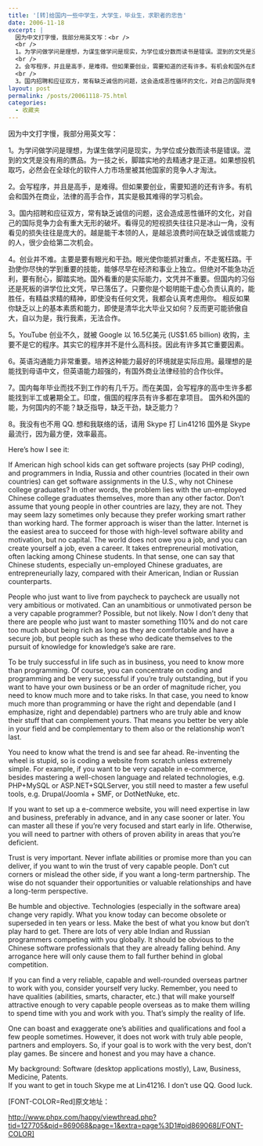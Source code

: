```yaml
---
title: '[转]给国内一些中学生，大学生，毕业生，求职者的忠告'
date: 2006-11-18
excerpt: |
  因为中文打字慢，我部分用英文写：<br />
  <br />
  1。为学问做学问是理想，为谋生做学问是现实，为学位或分数而读书是错误。混到的文凭是没有用的赝品。为一技之长，脚踏实地的去精通才是正道。如果想投机取巧，必然会在全球化的软件人力市场里被其他国家的竞争人才淘汰。<br />
  <br />
  2。会写程序，并且是高手，是难得。但如果要创业，需要知道的还有许多。有机会和国外在商业，法律的高手合作，其实是极其难得的学习机会。<br />
  <br />
  3。国内招聘和应征双方，常有缺乏诚信的问题，这会造成恶性循环的文化，对自己的国际竞争力会有重大无形的破坏。看...
layout: post
permalink: /posts/20061118-75.html
categories:
  - 收藏夹
---
```

因为中文打字慢，我部分用英文写：

1。为学问做学问是理想，为谋生做学问是现实，为学位或分数而读书是错误。混到的文凭是没有用的赝品。为一技之长，脚踏实地的去精通才是正道。如果想投机取巧，必然会在全球化的软件人力市场里被其他国家的竞争人才淘汰。

2。会写程序，并且是高手，是难得。但如果要创业，需要知道的还有许多。有机会和国外在商业，法律的高手合作，其实是极其难得的学习机会。

3。国内招聘和应征双方，常有缺乏诚信的问题，这会造成恶性循环的文化，对自己的国际竞争力会有重大无形的破坏。看得见的短视损失往往只是冰山一角，没有看见的损失往往是庞大的。越是能干本领的人，是越忌浪费时间在缺乏诚信或能力的人，很少会给第二次机会。

4。创业并不难。主要是要有眼光和干劲。眼光使你能抓对重点，不走冤枉路。干劲使你尽快的学到重要的技能，能够尽早在经济和事业上独立。但绝对不能急功近利，要有耐心，脚踏实地。国外看重的是实际能力，文凭并不重要。但国内的习俗还是死板的讲学位比文凭，早已落伍了。只要你是个聪明能干虚心负责认真的，能胜任，有精益求精的精神，即使没有任何文凭，我都会认真考虑用你。 相反如果你缺乏以上的基本素质和能力，即使是清华北大毕业又如何？反而更可能骄傲自大，自以为是，我行我素，无法合作。

5。YouTube 创业不久，就被 Google 以 16.5亿美元 (US$1.65 billion) 收购，主要不是它的程序。其实它的程序并不是什么高科技。因此有许多其它重要因素。

6。英语沟通能力非常重要。培养这种能力最好的环境就是实际应用。最理想的是能找到母语中文，但英语能力超强的，有国外商业法律经验的合作伙伴。

7。国内每年毕业而找不到工作的有几千万。而在美国，会写程序的高中生许多都能找到半工或暑期全工。印度，俄国的程序员有许多都在拿项目。 国外和外国的能，为何国内的不能？缺乏指导，缺乏干劲，缺乏能力？

8。我没有也不用 QQ. 想和我联络的话，请用 Skype 打 Lin41216 国外是 Skype 最流行，因为最方便，效率最高。

Here&#8217;s how I see it:

If American high school kids can get software projects (say PHP coding), and programmers in India, Russia and other countries (located in their own countries) can get software assignments in the U.S., why not Chinese college graduates? In other words, the problem lies with the un-employed Chinese college graduates themselves, more than any other factor. Don&#8217;t assume that young people in other countries are lazy, they are not. They may seem lazy sometimes only because they prefer working smart rather than working hard. The former approach is wiser than the latter. Internet is the easiest area to succeed for those with high-level software ability and motivation, but no capital. The world does not owe you a job, and you can create yourself a job, even a career. It takes entrepreneurial motivation, often lacking among Chinese students. In that sense, one can say that Chinese students, especially un-employed Chinese graduates, are entrepreneurially lazy, compared with their American, Indian or Russian counterparts.

People who just want to live from paycheck to paycheck are usually not very ambitious or motivated. Can an unambitious or unmotivated person be a very capable programmer? Possible, but not likely. Now I don&#8217;t deny that there are people who just want to master something 110% and do not care too much about being rich as long as they are comfortable and have a secure job, but people such as these who dedicate themselves to the pursuit of knowledge for knowledge&#8217;s sake are rare. 

To be truly successful in life such as in business, you need to know more than programming. Of course, you can concentrate on coding and programming and be very successful if you&#8217;re truly outstanding, but if you want to have your own business or be an order of magnitude richer, you need to know much more and to take risks. In that case, you need to know much more than programming or have the right and dependable (and I emphasize, right and dependable) partners who are truly able and know their stuff that can complement yours. That means you better be very able in your field and be complementary to them also or the relationship won&#8217;t last.

You need to know what the trend is and see far ahead. Re-inventing the wheel is stupid, so is coding a website from scratch unless extremely simple. For example, if you want to be very capable in e-commerce, besides mastering a well-chosen language and related technologies, e.g. PHP+MySQL or ASP.NET+SQLServer, you still need to master a few useful tools, e.g. Drupal/Joomla + SMF, or DotNetNuke, etc.

If you want to set up a e-commerce website, you will need expertise in law and business, preferably in advance, and in any case sooner or later. You can master all these if you&#8217;re very focused and start early in life. Otherwise, you will need to partner with others of proven ability in areas that you&#8217;re deficient.

Trust is very important. Never inflate abilities or promise more than you can deliver, if you want to win the trust of very capable people. Don&#8217;t cut corners or mislead the other side, if you want a long-term partnership. The wise do not squander their opportunities or valuable relationships and have a long-term perspective. 

Be humble and objective. Technologies (especially in the software area) change very rapidly. What you know today can become obsolete or superseded in ten years or less. Make the best of what you know but don&#8217;t play hard to get. There are lots of very able Indian and Russian programmers competing with you globally. It should be obvious to the Chinese software professionals that they are already falling behind. Any arrogance here will only cause them to fall further behind in global competition.

If you can find a very reliable, capable and well-rounded overseas partner to work with you, consider yourself very lucky. Remember, you need to have qualities (abilities, smarts, character, etc.) that will make yourself attractive enough to very capable people overseas as to make them willing to spend time with you and work with you. That&#8217;s simply the reality of life.

One can boast and exaggerate one&#8217;s abilities and qualifications and fool a few people sometimes. However, it does not work with truly able people, partners and employers. So, if your goal is to work with the very best, don&#8217;t play games. Be sincere and honest and you may have a chance. 

My background: Software (desktop applications mostly), Law, Business, Medicine, Patents.  
If you want to get in touch Skype me at Lin41216. I don&#8217;t use QQ. Good luck.

[FONT-COLOR=Red]原文地址： 

http://www.phpx.com/happy/viewthread.php?tid=127705&pid=869068&page=1&extra=page%3D1#pid869068[/FONT-COLOR]